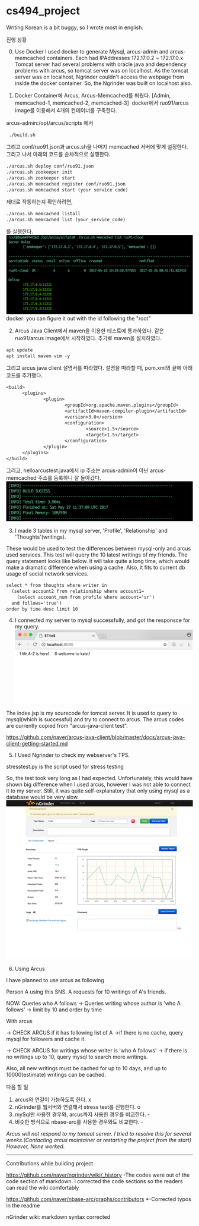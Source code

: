 # cs494_project

Writing Korean is a bit buggy, so I wrote most in english.

진행 상황

0. Use Docker
 I used docker to generate Mysql, arcus-admin and arcus-memcached containers.
 Each had IPAddresses 172.17.0.2 ~ 172.17.0.x
 Tomcat server had several problems with oracle java and dependency problems with arcus, so tomcat server was on localhost.
 As the tomcat server was on localhost, Ngrinder couldn't access the webpage from inside the docker container.
 So, the Ngrinder was built on localhost also.
 

1. Docker Container에 Arcus, Arcus-Memcached를 띄웠다. [Admin, memcached-1, memcached-2, memcached-3]
  docker에서 ruo91/arcus image를 이용해서 4개의 컨테이너를 구축한다.
  
  arcus-admin:/opt/arcus/scripts 에서
  ```
  ./build.sh
  ```
  그리고 conf/ruo91.json과 arcus.sh을 나머지 memcached 서버에 맞게 설정한다.
  그리고 나서 아래의 코드를 순차적으로 실행한다.
  ```
  ./arcus.sh deploy conf/ruo91.json
  ./arcus.sh zookeeper init
  ./arcus.sh zookeeper start
  ./arcus.sh memcached register conf/ruo91.json
  ./arcus.sh memcached start (your service code)
  ```
  제대로 작동하는지 확인하려면,
  ```
  ./arcus.sh memcached listall
  ./arcus.sh memcached list (your_service_code)
  ```
  를 실행한다.
  ![arcus-list](./screenshots/arcus-list-cloud.png)
    docker: you can figure it out with the id following the "root"


2. Arcus Java Client에서 maven을 이용한 테스트에 통과하였다.
  같은 ruo91/arcus image에서 시작하였다.
  추가로 maven을 설치하였다.
  ```
  apt update
  apt install maven vim -y
  ```
  그리고 arcus java client 설명서를 따라했다.
  설명을 따라할 때, pom.xml의 끝에 아래 코드를 추가했다.
  ```
  <build>
        <plugins>
                <plugin>
                        <groupId>org.apache.maven.plugins</groupId>
                        <artifactId>maven-compiler-plugin</artifactId>
                        <version>3.0</version>
                        <configuration>
                                <source>1.5</source>
                                <target>1.5</target>
                        </configuration>
                </plugin>
        </plugins>
  </build>
  ```
  그리고, helloarcustest.java에서 ip 주소는 arcus-admin이 아닌 arcus-memcached 주소를 등록하니 잘 돌아갔다.
  ![arcus-mvn-test](./screenshots/arcus-test-build.png)
  
3. I made 3 tables in my mysql server, 'Profile', 'Relationship' and 'Thoughts'(writings). 

These would be used to test the differences between mysql-only and arcus used services. This test will query the 10 latest writings of my friends. The query statement looks like below. It will take quite a long time, which would make a dramatic difference when using a cache. Also, it fits to current db usage of social network services.
```
select * from thoughts where writer in
  (select account2 from relationship where account1=
    (select account_num from profile where account='sr')
  and follows='true')
order by time desc limit 10
```
4. I connected my server to mysql successfully, and got the responsce for my query.
![opened in chrome](https://github.com/hyunjongL/cs494_project/blob/master/mysql.png)

The index.jsp is my sourecode for tomcat server. It is used to query to mysql(which is successful) and try to connect to arcus. The arcus codes are currently copied from "arcus-java-client test".


https://github.com/naver/arcus-java-client/blob/master/docs/arcus-java-client-getting-started.md


5. I Used Ngrinder to check my webserver's TPS.

stresstest.py is the script used for stress testing

So, the test took very long as I had expected. Unfortunately, this would have shown big difference when I used arcus, however I was not able to connect it to my server.
Still, it was quite self-explanatory that only using mysql as a database would be very slow.
![NgrinderUsage](./screenshots/ngrinder.png)

6. Using Arcus

 I have planned to use arcus as following
 
 Person A using this SNS. 
 A requests for 10 writings of A's friends.
 
 NOW: Queries who A follows -> Queries writing whose author is 'who A follows' -> limit by 10 and order by time
 
 With arcus 
 
 -> CHECK ARCUS if it has following list of A
   ->if there is no cache, query mysql for followers and cache it.
   
 -> CHECK ARCUS for writings whose writer is 'who A follows'
   -> if there is no writings up to 10, query mysql to search more writings.

 Also, all new writings must be cached for up to 10 days, and up to 10000(estimate) writings can be cached.

다음 할 일
1. arcus와 연결이 가능하도록 한다. x
2. nGrinder를 웹서버와 연결해서 stress test를 진행한다. o
3. mySql만 사용한 경우와, arcus까지 사용한 경우를 비교한다. -
4. 비슷한 방식으로 nbase-arc를 사용한 경우와도 비교한다. -

*Arcus will not respond to my tomcat server. I tried to resolve this for several weeks.(Contacting arcus maintainer or restarting the project from the start) However, None worked.*

--------------------------------------------------------------------------
Contributions while building project

https://github.com/naver/ngrinder/wiki/_history
-The codes were out of the code section of markdown.
I corrected the code sections so the readers can read the wiki comfortably

https://github.com/naver/nbase-arc/graphs/contributors
*-Corrected typos in the readme


nGrinder wiki: markdown syntax corrected
